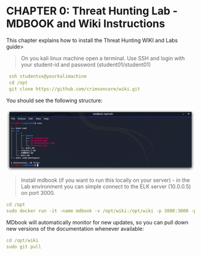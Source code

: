 CHAPTER 0: Threat Hunting Lab - MDBOOK and Wiki Instructions
====

This chapter explains how to install the Threat Hunting WIKI and Labs guide>

> On you kali linux machine open a terminal. Use SSH and login with your student-id and password (student01/student01)

```yml
 ssh studentxx@yourkalimachine
 cd /opt
 git clone https://github.com/crimsoncore/wiki.git
```
You should see the following structure:

![Screenshot command](./0/assets/01-gitclonewiki.jpg)

> Install mdbook (if you want to run this locally on your server) - in the Lab environment you can simple connect to the ELK server (10.0.0.5) on port 3000.
> 
```yml
cd /opt
sudo docker run -it -name mdbook -v /opt/wiki:/opt/wiki -p 3000:3000 -p 3001:3001 lschoonaert/mdbook
```
MDbook will automatically monitor for new updates, so you can pull down new versions of the documentation whenever available:

```yml
cd /opt/wiki
sudo git pull
```
